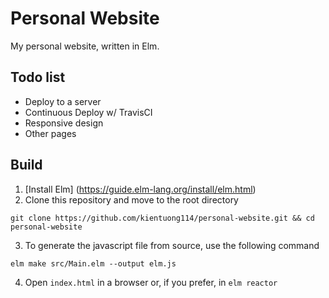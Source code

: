 # Personal Website

My personal website, written in Elm.

## Todo list

- Deploy to a server
- Continuous Deploy w/ TravisCI
- Responsive design
- Other pages

## Build

1. [Install Elm] (https://guide.elm-lang.org/install/elm.html)
2. Clone this repository and move to the root directory
```
git clone https://github.com/kientuong114/personal-website.git && cd personal-website
```
3. To generate the javascript file from source, use the following command
```
elm make src/Main.elm --output elm.js
```
4. Open `index.html` in a browser or, if you prefer, in `elm reactor`
